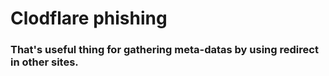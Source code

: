 # Clodflare phishing

### That's useful thing for gathering meta-datas by using redirect in other sites.
